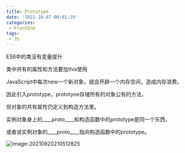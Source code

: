 ```yaml
---
title: Prototype
date: '2021-10-07 00:01:29'
categories:
 - FrontEnd
tags:
 - JS
---
```




ES6中的类没有变量提升



类中共有的属性和方法要加this使用



JavaScript中每次new一个新对象，就会开辟一个内存空间，造成内存浪费。

因此引入prototype，prototyoe存储所有的对象公有的方法，

但对象的共有属性仍定义到构造方法里。



实例对象身上的____proto____和构造函数中的prototype是同一个东西，

或者说实例对象的____proto____指向构造函数中的prototype。

![image-20210920210512825](C:\Users\Yinshi\AppData\Roaming\Typora\typora-user-images\image-20210920210512825.png)

